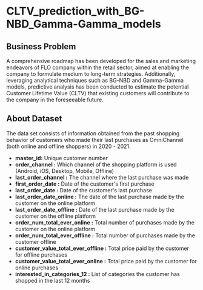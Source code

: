 # CLTV_prediction_with_BG-NBD_Gamma-Gamma_models

## Business Problem

A comprehensive roadmap has been developed for the sales and marketing endeavors of FLO company within the retail sector, aimed at enabling the company to formulate medium to long-term strategies. Additionally, leveraging analytical techniques such as BG-NBD and Gamma-Gamma models, predictive analysis has been conducted to estimate the potential Customer Lifetime Value (CLTV) that existing customers will contribute to the company in the foreseeable future.

## About Dataset

 The data set consists of information obtained from the past shopping behavior of customers who made their last purchases as OmniChannel (both online and offline shoppers) in 2020 - 2021.

* **master_id:** Unique customer number
* **order_channel :** Which channel of the shopping platform is used (Android, iOS, Desktop, Mobile, Offline)
* **last_order_channel :** The channel where the last purchase was made
* **first_order_date :** Date of the customer's first purchase
* **last_order_date :** Date of the customer's last purchase
* **last_order_date_online :** The date of the last purchase made by the customer on the online platform
* **last_order_date_offline :** Date of the last purchase made by the customer on the offline platform
* **order_num_total_ever_online :** Total number of purchases made by the customer on the online platform
* **order_num_total_ever_offline :** Total number of purchases made by the customer offline
* **customer_value_total_ever_offline :** Total price paid by the customer for offline purchases
* **customer_value_total_ever_online :** Total price paid by the customer for online purchases
* **interested_in_categories_12 :** List of categories the customer has shopped in the last 12 months

